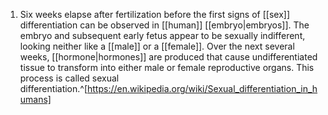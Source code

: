 1. Six weeks elapse after fertilization before the first signs of [[sex]] differentiation can be observed in [[human]] [[embryo|embryos]]. The embryo and subsequent early fetus appear to be sexually indifferent, looking neither like a [[male]] or a [[female]]. Over the next several weeks, [[hormone|hormones]] are produced that cause undifferentiated tissue to transform into either male or female reproductive organs. This process is called sexual differentiation.^[https://en.wikipedia.org/wiki/Sexual_differentiation_in_humans]